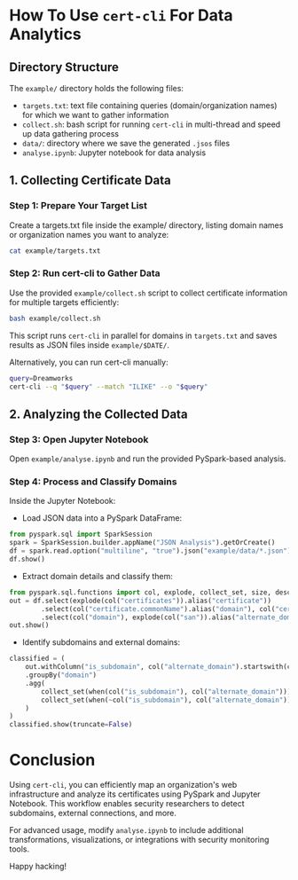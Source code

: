 # How To Use `cert-cli` For Data Analytics

## Directory Structure
The `example/` directory holds the following files:
- `targets.txt`: text file containing queries (domain/organization names) for which we want to gather information
- `collect.sh`: bash script for running `cert-cli` in multi-thread and speed up data gathering process
- `data/`: directory where we save the generated `.jsos` files
- `analyse.ipynb`: Jupyter notebook for data analysis

## 1. Collecting Certificate Data
### Step 1: Prepare Your Target List
Create a targets.txt file inside the example/ directory, listing domain names or organization names you want to analyze:
```bash
cat example/targets.txt
```

### Step 2: Run cert-cli to Gather Data
Use the provided `example/collect.sh` script to collect certificate information for multiple targets efficiently:
```bash
bash example/collect.sh
```
This script runs `cert-cli` in parallel for domains in `targets.txt` and saves results as JSON files inside `example/$DATE/`.

Alternatively, you can run cert-cli manually:
```bash
query=Dreamworks
cert-cli --q "$query" --match "ILIKE" --o "$query"
```

## 2. Analyzing the Collected Data
### Step 3: Open Jupyter Notebook
Open `example/analyse.ipynb` and run the provided PySpark-based analysis.

### Step 4: Process and Classify Domains
Inside the Jupyter Notebook:
- Load JSON data into a PySpark DataFrame:
```py
from pyspark.sql import SparkSession
spark = SparkSession.builder.appName("JSON Analysis").getOrCreate()
df = spark.read.option("multiline", "true").json("example/data/*.json").cache()
df.show()
```
- Extract domain details and classify them:
```py
from pyspark.sql.functions import col, explode, collect_set, size, desc, when, expr
out = df.select(explode(col("certificates")).alias("certificate"))
        .select(col("certificate.commonName").alias("domain"), col("certificate.san"))
        .select(col("domain"), explode(col("san")).alias("alternate_domain"))
out.show()
```
- Identify subdomains and external domains:
```py
classified = (
    out.withColumn("is_subdomain", col("alternate_domain").startswith(col("domain")))
    .groupBy("domain")
    .agg(
        collect_set(when(col("is_subdomain"), col("alternate_domain"))).alias("subdomains"),
        collect_set(when(~col("is_subdomain"), col("alternate_domain"))).alias("external_domains")
    )
)
classified.show(truncate=False)
```

# Conclusion
Using `cert-cli`, you can efficiently map an organization's web infrastructure and analyze its certificates using PySpark and Jupyter Notebook. This workflow enables security researchers to detect subdomains, external connections, and more.

For advanced usage, modify `analyse.ipynb` to include additional transformations, visualizations, or integrations with security monitoring tools.

Happy hacking! 